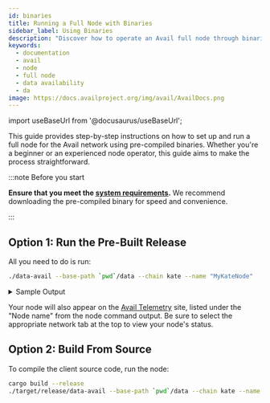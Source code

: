 ```yaml
---
id: binaries
title: Running a Full Node with Binaries
sidebar_label: Using Binaries
description: "Discover how to operate an Avail full node through binaries."
keywords:
  - documentation
  - avail
  - node
  - full node
  - data availability
  - da
image: https://docs.availproject.org/img/avail/AvailDocs.png
---
```

import useBaseUrl from '@docusaurus/useBaseUrl';

This guide provides step-by-step instructions on how to set up and run a full node for the Avail network using pre-compiled binaries. Whether you're a beginner or an experienced node operator, this guide aims to make the process straightforward.

:::note Before you start

**Ensure that you meet the [<ins>system requirements</ins>](/docs/operate/requirements.md).**
We recommend downloading the pre-compiled binary for speed and convenience.

:::

## Option 1: Run the Pre-Built Release

All you need to do is run:

```bash
./data-avail --base-path `pwd`/data --chain kate --name "MyKateNode"
```

<details>
<summary>Sample Output</summary>

The client output should look like this:

```bash
2023-06-03 20:36:29 Avail Node
2023-06-03 20:36:29 ✌️  version 1.6.0-99b85257d6b
2023-06-03 20:36:29 ❤️  by Anonymous, 2017-2023
2023-06-03 20:36:29 📋 Chain specification: Avail Kate Testnet
2023-06-03 20:36:29 🏷  Node name: bewildered-distance-1229
2023-06-03 20:36:29 👤 Role: FULL
2023-06-03 20:36:29 💾 Database: RocksDb at /Users/thunder/code/avail/data/chains/Avail Testnet_6831251e-0222-11ee-a2c3-c90377335962/db/full
2023-06-03 20:36:29 ⛓  Native runtime: data-avail-9 (data-avail-0.tx1.au11)
2023-06-03 20:36:35 👶 Creating empty BABE epoch changes on what appears to be first startup.
2023-06-03 20:36:35 🏷  Local node identity is: 12D3KooWPt7odw3aeq7azZDugXjNuUvQNPU58n1VRBzY1YBqsjkr
2023-06-03 20:36:35 Prometheus metrics extended with avail metrics
2023-06-03 20:36:35 💻 Operating system: macos
2023-06-03 20:36:35 💻 CPU architecture: aarch64
2023-06-03 20:36:35 📦 Highest known block at #0
2023-06-03 20:36:35 〽️ Prometheus exporter started at 127.0.0.1:9615
2023-06-03 20:36:35 Running JSON-RPC HTTP server: addr=127.0.0.1:9933, allowed origins=["http://localhost:*", "http://127.0.0.1:*", "https://localhost:*", "https://127.0.0.1:*", "https://polkadot.js.org"]
2023-06-03 20:36:35 Running JSON-RPC WS server: addr=127.0.0.1:9944, allowed origins=["http://localhost:*", "http://127.0.0.1:*", "https://localhost:*", "https://127.0.0.1:*", "https://polkadot.js.org"]
2023-06-03 20:36:35 🏁 CPU score: 724.71 MiBs
2023-06-03 20:36:35 🏁 Memory score: 41.49 GiBs
2023-06-03 20:36:35 🏁 Disk score (seq. writes): 1.91 GiBs
2023-06-03 20:36:35 🏁 Disk score (rand. writes): 454.66 MiBs
```

</details>

Your node will also appear on the [<ins>Avail Telemetry</ins>](http://telemetry.avail.tools/) site, listed under the "Node name" from the node command output. Be sure to select the appropriate network tab at the top to view your node's status.

## Option 2: Build From Source

To compile the client source code, run the node:

```bash
cargo build --release
./target/release/data-avail --base-path `pwd`/data --chain kate --name "MyKateNode"
```